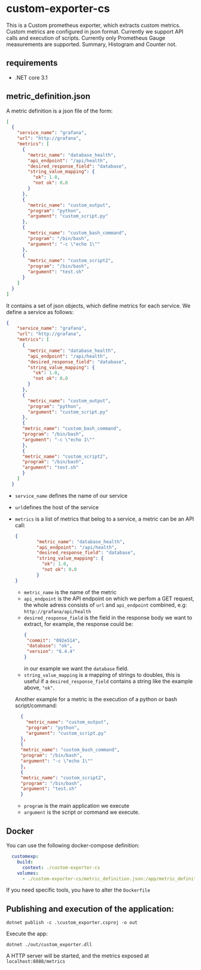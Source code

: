 # custom-exporter-cs

This is a Custom prometheus exporter, which extracts custom metrics.
Custom metrics are configured in json format. 
Currently we support API calls and execution of scripts.
Currently only Prometheus Gauge measurements are supported. Summary, Histogram and Counter not.

## requirements
- .NET core 3.1

## metric_definition.json
A metric definition is a json file of the form:
```json
[
  {
    "service_name": "grafana",
    "url": "http://grafana",
    "metrics": [
      {
        "metric_name": "database_health",
        "api_endpoint": "/api/health",
        "desired_response_field": "database",
        "string_value_mapping": {
          "ok": 1.0,
          "not ok": 0.0
        }
      },
      {
        "metric_name": "custom_output",
        "program": "python",
        "argument": "custom_script.py"
      },
      {
        "metric_name": "custom_bash_command",
        "program": "/bin/bash",
        "argument": "-c \"echo 1\""
      },
      {
        "metric_name": "custom_script2",
        "program": "/bin/bash",
        "argument": "test.sh"
      }
    ]
  }
]
```
It contains a set of json objects, which define metrics for each service.
We define a service as follows: 
```json
{
    "service_name": "grafana",
    "url": "http://grafana",
    "metrics": [
      {
        "metric_name": "database_health",
        "api_endpoint": "/api/health",
        "desired_response_field": "database",
        "string_value_mapping": {
          "ok": 1.0,
          "not ok": 0.0
        }
      },
      {
        "metric_name": "custom_output",
        "program": "python",
        "argument": "custom_script.py"
      },
      {
      "metric_name": "custom_bash_command",
      "program": "/bin/bash",
      "argument": "-c \"echo 1\""
      },
      {
      "metric_name": "custom_script2",
      "program": "/bin/bash",
      "argument": "test.sh"
      }
    ]
  }
```
- `service_name` defines the name of our service
- `url`defines the host of the service
- `metrics` is a list of metrics that belog to a service, 
a metric can be an API call: 
    ```json
    {
            "metric_name": "database_health",
            "api_endpoint": "/api/health",
            "desired_response_field": "database",
            "string_value_mapping": {
              "ok": 1.0,
              "not ok": 0.0
            }
    }
    ```
    - `metric_name` is the name of the metric
    - `api_endpoint` is the API endpoint on which we perfom a GET request,
      the whole adress consists of `url` and `api_endpoint` combined, e.g: `http://grafana/api/health`
    - `desired_response_field` is the field in the response body we want to extract, for example, the response could be:
       ```json
       {
        "commit": "092e514",
        "database": "ok",
        "version": "6.4.4"
       }
       ```
       in our example we want the `database` field.
    - `string_value_mapping` is a mapping of strings to doubles, 
      this is useful if a `desired_response_field` contains a string like the example above, `"ok"`.

    Another example for a metric is the execution of a python or bash script/command:
    ```json
      {
        "metric_name": "custom_output",
        "program": "python",
        "argument": "custom_script.py"
      },
      {
      "metric_name": "custom_bash_command",
      "program": "/bin/bash",
      "argument": "-c \"echo 1\""
      },
      {
      "metric_name": "custom_script2",
      "program": "/bin/bash",
      "argument": "test.sh"
      }
    ```
    - `program` is the main application we execute
    - `argument` is the script or command we execute.


## Docker
You can use the following docker-compose definition:
```yml
  customexp:
    build:
      context: ./custom-exporter-cs
    volumes:
      - ./custom-exporter-cs/metric_definition.json:/app/metric_definition.json
```
If you need specific tools, you have to alter the `Dockerfile`

## Publishing and execution of the application:
```
dotnet publish -c .\custom_exporter.csproj -o out
```
Execute the app: 
```
dotnet ./out/custom_exporter.dll
```

A HTTP server will be started, and the metrics exposed at `localhost:8888/metrics`